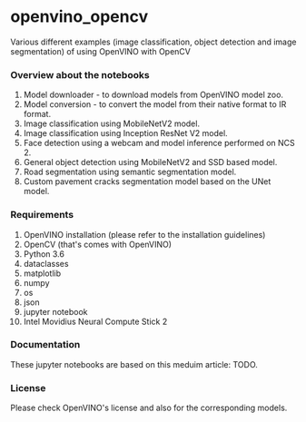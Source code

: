 # openvino_opencv
Various different examples (image classification, object detection and image segmentation) of using OpenVINO with OpenCV


### Overview about the notebooks
1. Model downloader - to download models from OpenVINO model zoo. 
2. Model conversion - to convert the model from their native format to IR format. 
3. Image classification using MobileNetV2 model. 
4. Image classification using Inception ResNet V2 model. 
5. Face detection using a webcam and model inference performed on NCS 2. 
6. General object detection using MobileNetV2 and SSD based model. 
7. Road segmentation using semantic segmentation model. 
8. Custom pavement cracks segmentation model based on the UNet model. 


### Requirements
1. OpenVINO installation (please refer to the installation guidelines)
2. OpenCV (that's comes with OpenVINO)
3. Python 3.6
4. dataclasses
5. matplotlib
6. numpy 
7. os
8. json
9. jupyter notebook
10. Intel Movidius Neural Compute Stick 2

### Documentation
These jupyter notebooks are based on this meduim article: TODO.

### License
Please check OpenVINO's license and also for the corresponding models. 
